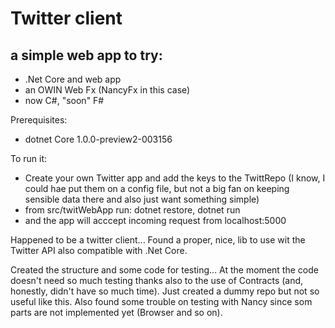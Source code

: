 # Twitter client

## a simple web app to try:

- .Net Core and web app
- an OWIN Web Fx (NancyFx in this case)
- now C#, "soon" F#

Prerequisites:
- dotnet Core 1.0.0-preview2-003156

To run it: 
- Create your own Twitter app and add the keys to the TwittRepo (I know, I could hae put them on a config file, but not a big fan on keeping sensible data there and also just want something simple)
- from src/twitWebApp run: dotnet restore, dotnet run
- and the app will acccept incoming request from localhost:5000


Happened to be a twitter client... Found a proper, nice, lib to use wit the Twitter API also compatible with .Net Core.

Created the structure and some code for testing...
At the moment the code doesn't need so much testing thanks also to the use of Contracts (and, honestly, didn't have so much time). Just created a dummy repo but not so useful like this.
Also found some trouble on testing with Nancy since som parts are not implemented yet (Browser and so on).
